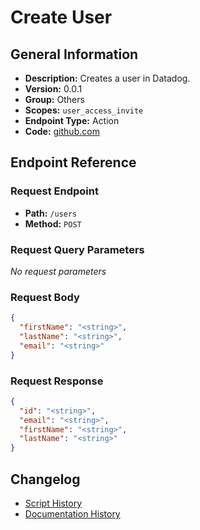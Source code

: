 # Create User

## General Information

- **Description:** Creates a user in Datadog.
- **Version:** 0.0.1
- **Group:** Others
- **Scopes:** `user_access_invite`
- **Endpoint Type:** Action
- **Code:** [github.com](https://github.com/NangoHQ/integration-templates/tree/main/integrations/datadog/actions/create-user.ts)


## Endpoint Reference

### Request Endpoint

- **Path:** `/users`
- **Method:** `POST`

### Request Query Parameters

_No request parameters_

### Request Body

```json
{
  "firstName": "<string>",
  "lastName": "<string>",
  "email": "<string>"
}
```

### Request Response

```json
{
  "id": "<string>",
  "email": "<string>",
  "firstName": "<string>",
  "lastName": "<string>"
}
```

## Changelog

- [Script History](https://github.com/NangoHQ/integration-templates/commits/main/integrations/datadog/actions/create-user.ts)
- [Documentation History](https://github.com/NangoHQ/integration-templates/commits/main/integrations/datadog/actions/create-user.md)

<!-- END  GENERATED CONTENT -->

